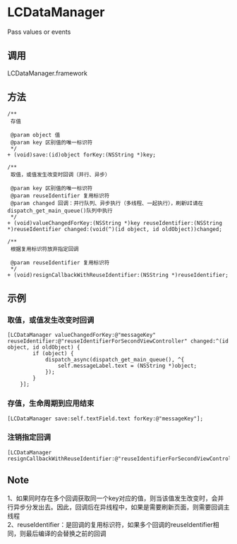 # LCDataManager
Pass values or events

## 调用
LCDataManager.framework

## 方法
```
/**
 存值

 @param object 值
 @param key 区别值的唯一标识符
 */
+ (void)save:(id)object forKey:(NSString *)key;

/**
 取值，或值发生改变时回调（并行、异步）

 @param key 区别值的唯一标识符
 @param reuseIdentifier 复用标识符
 @param changed 回调：并行队列、异步执行（多线程、一起执行），刷新UI请在dispatch_get_main_queue()队列中执行
 */
+ (void)valueChangedForKey:(NSString *)key reuseIdentifier:(NSString *)reuseIdentifier changed:(void(^)(id object, id oldObject))changed;

/**
 根据复用标识符放弃指定回调

 @param reuseIdentifier 复用标识符
 */
+ (void)resignCallbackWithReuseIdentifier:(NSString *)reuseIdentifier;
```

## 示例
### 取值，或值发生改变时回调
```
[LCDataManager valueChangedForKey:@"messageKey" reuseIdentifier:@"reuseIdentifierForSecondViewController" changed:^(id object, id oldObject) {
        if (object) {
            dispatch_async(dispatch_get_main_queue(), ^{
                self.messageLabel.text = (NSString *)object;
            });
        }
    }];
```
### 存值，生命周期到应用结束
```
[LCDataManager save:self.textField.text forKey:@"messageKey"];
```
### 注销指定回调
```
[LCDataManager resignCallbackWithReuseIdentifier:@"reuseIdentifierForSecondViewController"];
```

## Note
1、如果同时存在多个回调获取同一个key对应的值，则当该值发生改变时，会并行异步分发出去。因此，回调后在异线程中，如果是需要刷新页面，则需要回调主线程<br>
2、reuseIdentifier：是回调的复用标识符，如果多个回调的reuseIdentifier相同，则最后编译的会替换之前的回调
